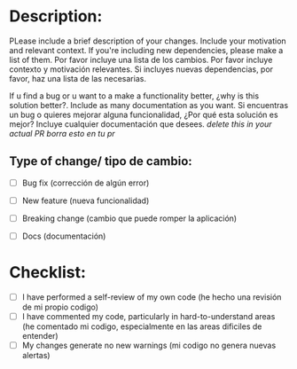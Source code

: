 # Description:

PLease include a brief description of your changes. Include your motivation and relevant context. If you're including new dependencies, please make a list of them.
Por favor incluye una lista de los cambios. Por favor incluye contexto y motivación relevantes. Si incluyes nuevas dependencias, por favor, haz una lista de las necesarias.

If u find a bug or u want to a make a functionality better, ¿why is this solution better?. Include as many documentation as you want.
Si encuentras un bug o quieres mejorar alguna funcionalidad, ¿Por qué esta solución es mejor? Incluye cualquier documentación que desees.
*delete this in your actual PR*
*borra esto en tu pr*


## Type of change/ tipo de cambio:

- [ ] Bug fix (corrección de algún error)
- [ ] New feature (nueva funcionalidad)
- [ ] Breaking change (cambio que puede romper la aplicación)
- [ ] Docs (documentación)


# Checklist:

- [ ] I have performed a self-review of my own code (he hecho una revisión de mi propio codigo)
- [ ] I have commented my code, particularly in hard-to-understand areas (he comentado mi codigo, especialmente en las areas dificiles de entender)
- [ ] My changes generate no new warnings (mi codigo no genera nuevas alertas)
